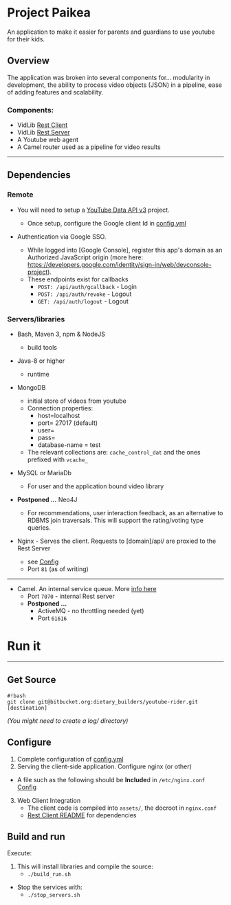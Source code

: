 # Project Paikea 

An application to make it easier for parents and guardians to use youtube for their kids.

## Overview

The application was broken into several components for... modularity in development, the ability to process video objects (JSON) in a pipeline, ease of adding features and scalability.

### Components:
 
  - VidLib [Rest Client](VidLib_RestClient/README.md)
  - VidLib [Rest Server](VidLib_RestServices/README.md)
  - A Youtube web agent
  - A Camel router used as a pipeline for video results
 
_____

## Dependencies

### Remote

 + You will need to setup a [YouTube Data API v3](https://console.developers.google.com/apis/) project.
	- Once setup, configure the Google client Id in [config.yml](VidLib_RestServices/config.yml)

 + Authentication via Google SSO.
	- While logged into [Google Console], register this app's domain as an Authorized JavaScript origin (more here: https://developers.google.com/identity/sign-in/web/devconsole-project).
	- These endpoints exist for callbacks
		- `POST: /api/auth/gcallback`	- Login
		- `POST: /api/auth/revoke`		- Logout
		- `GET: /api/auth/logout`		- Logout

### Servers/libraries

 + Bash, Maven 3, npm & NodeJS
	- build tools
 + Java-8 or higher
 	- runtime
 + MongoDB
 	- initial store of videos from youtube
 	- Connection properties:
 		- host=localhost
 		- port= 27017 (default)
 		- user=
 		- pass=
 		- database-name = test
 	- The relevant collections are: `cache_control_dat` and the ones prefixed with `vcache_`
 + MySQL or MariaDb
 	- For user and the application bound video library
 	
 + **Postponed ...** Neo4J
 	- For recommendations, user interaction feedback, as an alternative to RDBMS join traversals. This will support the rating/voting type queries.

 + Nginx - Serves the client. Requests to [domain]/api/ are proxied to the Rest Server
	- see [Config](httpd_conf/nginx.conf)
	- Port `81` (as of writing)

------
 + Camel. An internal service queue. More [info here](VidLib_Youtube_pipes/README.md)
	- Port `7070` - internal Rest server
	- **Postponed ...**
		- ActiveMQ - no throttling needed (yet)
		- Port `61616`



# Run it
______


## Get Source
```
#!bash
git clone git@bitbucket.org:dietary_builders/youtube-rider.git [destination]
```
*(You might need to create a log/ directory)*

## Configure

1. Complete configuration of [config.yml](VidLib_RestServices/config.yml)
2. Serving the client-side application. Configure nginx (or other)
  -  A file such as the following should be **Include**d in `/etc/nginx.conf` [Config](httpd_conf/nginx.conf)
3. Web Client Integration 
     - The client code is compiled into `assets/`, the docroot in `nginx.conf`
     - [Rest Client README](VidLib_RestClient/README.md) for dependencies

## Build and run
Execute:

 1. This will install libraries and compile the source:
 	- `./build_run.sh`
 + Stop the services with:
	- `./stop_servers.sh`